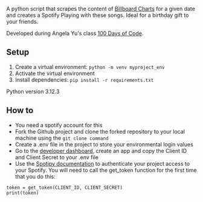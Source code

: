 A python script that scrapes the content of [Billboard Charts](https://www.billboard.com/charts/hot-100/) for a given date and creates a Spotify Playing with these songs. Ideal for a birthday gift to your friends.

Developed during Angela Yu's class [100 Days of Code](https://www.udemy.com/course/100-days-of-code). 
## Setup
1. Create a virtual environment: `python -m venv myproject_env`
2. Activate the virtual environment
3. Install dependencies: `pip install -r requirements.txt`

Python version 3.12.3

## How to
- You need a spotify account for this
- Fork the Github project and clone the forked repository to your local machine using the ```git clone command```
- Create a .env file in the project to store your environmental login values
- Go to the [developer dashboard](https://developer.spotify.com/dashboard), create an app and copy the Client ID and Client Secret to your .env file
- Use the [Spotipy documentation](https://spotipy.readthedocs.io/en/2.13.0/#) to authenticate your project access to your Spotify. You will need to call the get_token function for the first time that you do this: 
```
token = get_token(CLIENT_ID, CLIENT_SECRET)
print(token)
```
